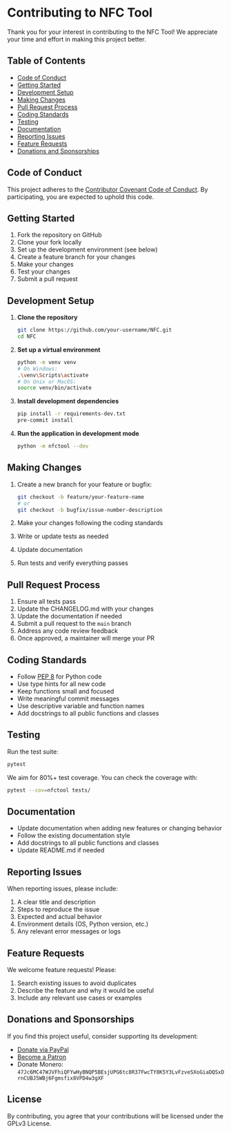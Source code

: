 # Contributing to NFC Tool

Thank you for your interest in contributing to the NFC Tool! We appreciate your time and effort in making this project better.

## Table of Contents
- [Code of Conduct](#code-of-conduct)
- [Getting Started](#getting-started)
- [Development Setup](#development-setup)
- [Making Changes](#making-changes)
- [Pull Request Process](#pull-request-process)
- [Coding Standards](#coding-standards)
- [Testing](#testing)
- [Documentation](#documentation)
- [Reporting Issues](#reporting-issues)
- [Feature Requests](#feature-requests)
- [Donations and Sponsorships](#donations-and-sponsorships)

## Code of Conduct

This project adheres to the [Contributor Covenant Code of Conduct](CODE_OF_CONDUCT.md). By participating, you are expected to uphold this code.

## Getting Started

1. Fork the repository on GitHub
2. Clone your fork locally
3. Set up the development environment (see below)
4. Create a feature branch for your changes
5. Make your changes
6. Test your changes
7. Submit a pull request

## Development Setup

1. **Clone the repository**
   ```bash
   git clone https://github.com/your-username/NFC.git
   cd NFC
   ```

2. **Set up a virtual environment**
   ```bash
   python -m venv venv
   # On Windows:
   .\venv\Scripts\activate
   # On Unix or MacOS:
   source venv/bin/activate
   ```

3. **Install development dependencies**
   ```bash
   pip install -r requirements-dev.txt
   pre-commit install
   ```

4. **Run the application in development mode**
   ```bash
   python -m nfctool --dev
   ```

## Making Changes

1. Create a new branch for your feature or bugfix:
   ```bash
   git checkout -b feature/your-feature-name
   # or
   git checkout -b bugfix/issue-number-description
   ```

2. Make your changes following the coding standards
3. Write or update tests as needed
4. Update documentation
5. Run tests and verify everything passes

## Pull Request Process

1. Ensure all tests pass
2. Update the CHANGELOG.md with your changes
3. Update the documentation if needed
4. Submit a pull request to the `main` branch
5. Address any code review feedback
6. Once approved, a maintainer will merge your PR

## Coding Standards

- Follow [PEP 8](https://www.python.org/dev/peps/pep-0008/) for Python code
- Use type hints for all new code
- Keep functions small and focused
- Write meaningful commit messages
- Use descriptive variable and function names
- Add docstrings to all public functions and classes

## Testing

Run the test suite:

```bash
pytest
```

We aim for 80%+ test coverage. You can check the coverage with:

```bash
pytest --cov=nfctool tests/
```

## Documentation

- Update documentation when adding new features or changing behavior
- Follow the existing documentation style
- Add docstrings to all public functions and classes
- Update README.md if needed

## Reporting Issues

When reporting issues, please include:

1. A clear title and description
2. Steps to reproduce the issue
3. Expected and actual behavior
4. Environment details (OS, Python version, etc.)
5. Any relevant error messages or logs

## Feature Requests

We welcome feature requests! Please:

1. Search existing issues to avoid duplicates
2. Describe the feature and why it would be useful
3. Include any relevant use cases or examples

## Donations and Sponsorships

If you find this project useful, consider supporting its development:

- [Donate via PayPal](https://paypal.me/3dmega)
- [Become a Patron](https://www.patreon.com/Nsfr750)
- Donate Monero: `47Jc6MC47WJVFhiQFYwHyBNQP5BEsjUPG6tc8R37FwcTY8K5Y3LvFzveSXoGiaDQSxDrnCUBJ5WBj6Fgmsfix8VPD4w3gXF`

## License

By contributing, you agree that your contributions will be licensed under the GPLv3 License.
